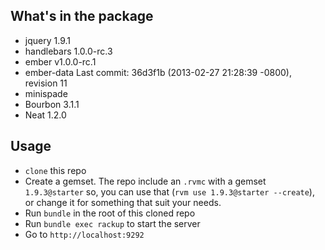 ## What's in the package
* jquery 1.9.1
* handlebars 1.0.0-rc.3
* ember v1.0.0-rc.1
* ember-data Last commit: 36d3f1b (2013-02-27 21:28:39 -0800), revision 11
* minispade
* Bourbon 3.1.1
* Neat 1.2.0

## Usage
* `clone` this repo
* Create a gemset. The repo include an `.rvmc` with a gemset `1.9.3@starter` so, you can use that (`rvm use 1.9.3@starter --create`), or change it for something that suit your needs.
* Run `bundle` in the root of this cloned repo
* Run `bundle exec rackup` to start the server
* Go to `http://localhost:9292`
